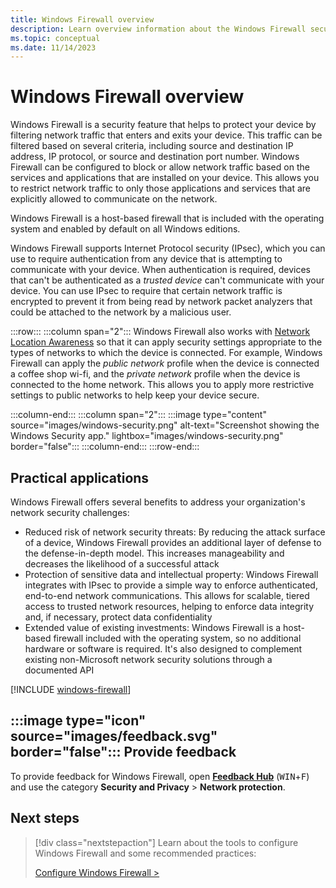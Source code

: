```yaml
---
title: Windows Firewall overview 
description: Learn overview information about the Windows Firewall security feature.
ms.topic: conceptual
ms.date: 11/14/2023
---
```


# Windows Firewall overview

Windows Firewall is a security feature that helps to protect your device by filtering network traffic that enters and exits your device. This traffic can be filtered based on several criteria, including source and destination IP address, IP protocol, or source and destination port number. Windows Firewall can be configured to block or allow network traffic based on the services and applications that are installed on your device. This allows you to restrict network traffic to only those applications and services that are explicitly allowed to communicate on the network.

Windows Firewall is a host-based firewall that is included with the operating system and enabled by default on all Windows editions.

Windows Firewall supports Internet Protocol security (IPsec), which you can use to require authentication from any device that is attempting to communicate with your device. When authentication is required, devices that can't be authenticated as a *trusted device* can't communicate with your device. You can use IPsec to require that certain network traffic is encrypted to prevent it from being read by network packet analyzers that could be attached to the network by a malicious user.

:::row:::
  :::column span="2":::
    Windows Firewall also works with [Network Location Awareness][NLA] so that it can apply security settings appropriate to the types of networks to which the device is connected. For example, Windows Firewall can apply the *public network* profile when the device is connected a coffee shop wi-fi, and the *private network* profile when the device is connected to the home network. This allows you to apply more restrictive settings to public networks to help keep your device secure.

  :::column-end:::
  :::column span="2":::
    :::image type="content" source="images/windows-security.png" alt-text="Screenshot showing the Windows Security app." lightbox="images/windows-security.png" border="false":::
  :::column-end:::
:::row-end:::

## Practical applications

Windows Firewall offers several benefits to address your organization's network security challenges:

- Reduced risk of network security threats: By reducing the attack surface of a device, Windows Firewall provides an additional layer of defense to the defense-in-depth model. This increases manageability and decreases the likelihood of a successful attack
- Protection of sensitive data and intellectual property: Windows Firewall integrates with IPsec to provide a simple way to enforce authenticated, end-to-end network communications. This allows for scalable, tiered access to trusted network resources, helping to enforce data integrity and, if necessary, protect data confidentiality
- Extended value of existing investments: Windows Firewall is a host-based firewall included with the operating system, so no additional hardware or software is required. It's also designed to complement existing non-Microsoft network security solutions through a documented API

[!INCLUDE [windows-firewall](../../../../../includes/licensing/windows-firewall.md)]

## :::image type="icon" source="images/feedback.svg" border="false"::: Provide feedback

To provide feedback for Windows Firewall, open [**Feedback Hub**][FHUB] (<kbd>WIN</kbd>+<kbd>F</kbd>) and use the category **Security and Privacy** > **Network protection**.

## Next steps

> [!div class="nextstepaction"]
> Learn about the tools to configure Windows Firewall and some recommended practices:
>
> [Configure Windows Firewall >](best-practices-configuring.md)

<!--links-->

[FHUB]: feedback-hub:?tabid=2&newFeedback=true
[NLA]: /windows/win32/winsock/network-location-awareness-service-provider-nla--2
